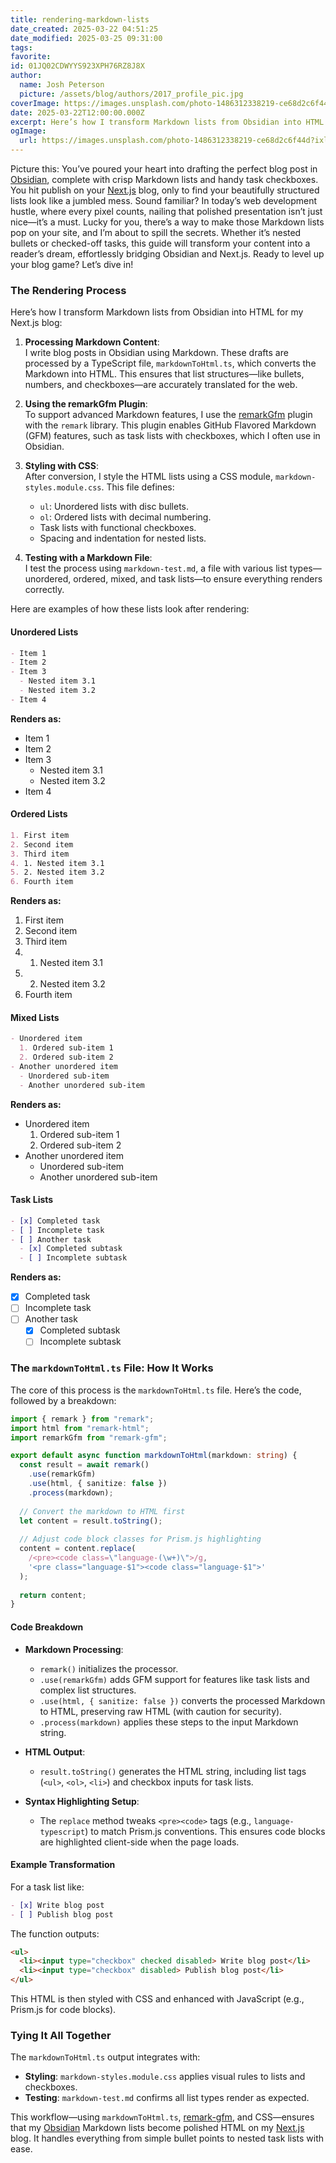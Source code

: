 ```yaml
---
title: rendering-markdown-lists
date_created: 2025-03-22 04:51:25
date_modified: 2025-03-25 09:31:00
tags: 
favorite: 
id: 01JQ02CDWYYS923XPH76RZ8J8X
author:
  name: Josh Peterson
  picture: /assets/blog/authors/2017_profile_pic.jpg
coverImage: https://images.unsplash.com/photo-1486312338219-ce68d2c6f44d?ixlib=rb-4.0.3&ixid=M3wxMjA3fDB8MHxwaG90by1wYWdlfHx8fGVufDB8fHx8fA%3D%3D&auto=format&fit=crop&w=2072&q=80
date: 2025-03-22T12:00:00.000Z
excerpt: Here’s how I transform Markdown lists from Obsidian into HTML for my Next.js blog
ogImage:
  url: https://images.unsplash.com/photo-1486312338219-ce68d2c6f44d?ixlib=rb-4.0.3&ixid=M3wxMjA3fDB8MHxwaG90by1wYWdlfHx8fGVufDB8fHx8fA%3D%3D&auto=format&fit=crop&w=2072&q=80
---
```


Picture this: You’ve poured your heart into drafting the perfect blog post in [Obsidian](https://obsidian.md/), complete with crisp Markdown lists and handy task checkboxes. You hit publish on your [Next.js](https://nextjs.org/) blog, only to find your beautifully structured lists look like a jumbled mess. Sound familiar? In today’s web development hustle, where every pixel counts, nailing that polished presentation isn’t just nice—it’s a must. Lucky for you, there’s a way to make those Markdown lists pop on your site, and I’m about to spill the secrets. Whether it’s nested bullets or checked-off tasks, this guide will transform your content into a reader’s dream, effortlessly bridging Obsidian and Next.js. Ready to level up your blog game? Let’s dive in!

### The Rendering Process

Here’s how I transform Markdown lists from Obsidian into HTML for my Next.js blog:  

1. **Processing Markdown Content**:  
   I write blog posts in Obsidian using Markdown. These drafts are processed by a TypeScript file, `markdownToHtml.ts`, which converts the Markdown into HTML. This ensures that list structures—like bullets, numbers, and checkboxes—are accurately translated for the web.

2. **Using the remarkGfm Plugin**:  
   To support advanced Markdown features, I use the [remarkGfm](https://github.com/remarkjs/remark-gfm) plugin with the `remark` library. This plugin enables GitHub Flavored Markdown (GFM) features, such as task lists with checkboxes, which I often use in Obsidian.

3. **Styling with CSS**:  
   After conversion, I style the HTML lists using a CSS module, `markdown-styles.module.css`. This file defines:  
   - `ul`: Unordered lists with disc bullets.  
   - `ol`: Ordered lists with decimal numbering.  
   - Task lists with functional checkboxes.  
   - Spacing and indentation for nested lists.

4. **Testing with a Markdown File**:  
   I test the process using `markdown-test.md`, a file with various list types—unordered, ordered, mixed, and task lists—to ensure everything renders correctly.

Here are examples of how these lists look after rendering:

#### Unordered Lists

```markdown
- Item 1
- Item 2
- Item 3
  - Nested item 3.1
  - Nested item 3.2
- Item 4
```

**Renders as:**  
- Item 1  
- Item 2  
- Item 3  
  - Nested item 3.1  
  - Nested item 3.2  
- Item 4  

#### Ordered Lists

```markdown
1. First item
2. Second item
3. Third item
4. 1. Nested item 3.1
5. 2. Nested item 3.2
6. Fourth item
```

**Renders as:**  
1. First item  
2. Second item  
3. Third item  
4. 1. Nested item 3.1  
5. 2. Nested item 3.2  
6. Fourth item  

#### Mixed Lists

```markdown
- Unordered item
  1. Ordered sub-item 1
  2. Ordered sub-item 2
- Another unordered item
  - Unordered sub-item
  - Another unordered sub-item
```

**Renders as:**  
- Unordered item  
  1. Ordered sub-item 1  
  2. Ordered sub-item 2  
- Another unordered item  
  - Unordered sub-item  
  - Another unordered sub-item  

#### Task Lists

```markdown
- [x] Completed task
- [ ] Incomplete task
- [ ] Another task
  - [x] Completed subtask
  - [ ] Incomplete subtask
```

**Renders as:**  
- [x] Completed task  
- [ ] Incomplete task  
- [ ] Another task  
  - [x] Completed subtask  
  - [ ] Incomplete subtask  

### The `markdownToHtml.ts` File: How It Works

The core of this process is the `markdownToHtml.ts` file. Here’s the code, followed by a breakdown:

```typescript
import { remark } from "remark";
import html from "remark-html";
import remarkGfm from "remark-gfm";

export default async function markdownToHtml(markdown: string) {
  const result = await remark()
    .use(remarkGfm)
    .use(html, { sanitize: false })
    .process(markdown);
  
  // Convert the markdown to HTML first
  let content = result.toString();
  
  // Adjust code block classes for Prism.js highlighting
  content = content.replace(
    /<pre><code class=\"language-(\w+)\">/g,
    '<pre class="language-$1"><code class="language-$1">'
  );
  
  return content;
}
```

#### Code Breakdown

- **Markdown Processing**:  
  - `remark()` initializes the processor.  
  - `.use(remarkGfm)` adds GFM support for features like task lists and complex list structures.  
  - `.use(html, { sanitize: false })` converts the processed Markdown to HTML, preserving raw HTML (with caution for security).  
  - `.process(markdown)` applies these steps to the input Markdown string.

- **HTML Output**:  
  - `result.toString()` generates the HTML string, including list tags (`<ul>`, `<ol>`, `<li>`) and checkbox inputs for task lists.

- **Syntax Highlighting Setup**:  
  - The `replace` method tweaks `<pre><code>` tags (e.g., `language-typescript`) to match Prism.js conventions. This ensures code blocks are highlighted client-side when the page loads.

#### Example Transformation

For a task list like:

```markdown
- [x] Write blog post
- [ ] Publish blog post
```

The function outputs:

```html
<ul>
  <li><input type="checkbox" checked disabled> Write blog post</li>
  <li><input type="checkbox" disabled> Publish blog post</li>
</ul>
```

This HTML is then styled with CSS and enhanced with JavaScript (e.g., Prism.js for code blocks).

### Tying It All Together

The `markdownToHtml.ts` output integrates with:  

- **Styling**: `markdown-styles.module.css` applies visual rules to lists and checkboxes.  
- **Testing**: `markdown-test.md` confirms all list types render as expected.

This workflow—using `markdownToHtml.ts`, [remark-gfm](https://github.com/remarkjs/remark-gfm), and CSS—ensures that my [Obsidian](https://obsidian.md/) Markdown lists become polished HTML on my [Next.js](https://nextjs.org/) blog. It handles everything from simple bullet points to nested task lists with ease.